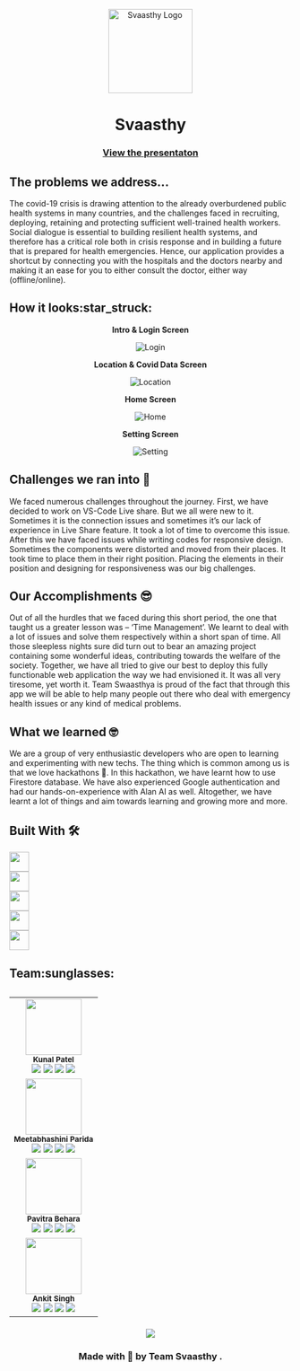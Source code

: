 
<p align='center'><img src='./gif/Svaasthy.png' width="150"alt="Svaasthy Logo" ></p>
<h1 align='center'>Svaasthy</h1>

<h3 align="center"><a href="https://www.youtube.com/watch?v=hwGg92Yojrg">View the presentaton</a></h3>

<h2>The problems we address... </h2>
<p align='justify'>
  
The covid-19 crisis is drawing attention to the already overburdened public health systems in many countries, and the challenges faced in recruiting, deploying, retaining and protecting sufficient well-trained health workers. Social dialogue is essential to building resilient health systems, and therefore has a critical role both in crisis response and in building a future that is prepared for health emergencies. 
Hence, our application provides a shortcut by connecting you with the hospitals and the doctors nearby and making it an ease for you to either consult the doctor, either way (offline/online). 

</p>
<h2>How it looks:star_struck: </h2>
<p align='center'><strong>Intro & Login Screen</strong></p>
<p align='center'><img src='./gif/g1.gif' alt="Login" ></p>
<p align='center'><strong>Location & Covid Data Screen</strong></p>
<p align='center'><img src='./gif/g2.gif' alt="Location" ></p>
<p align='center'><strong>Home Screen</strong></p>
<p align='center' ><img src='./gif/g3.gif' alt="Home" ></p>

<p align='center'><strong>Setting Screen</strong></p>
<p align='center'><img src='./gif/g4.gif' alt="Setting" ></p>


## Challenges we ran into :slightly_frowning_face:
We faced numerous challenges throughout the journey. First, we have decided to work on VS-Code Live share. But we all were new to it. Sometimes it is the connection issues and sometimes it’s our lack of experience in Live Share feature. It took a lot of time to overcome this issue. 
After this we have faced issues while writing codes for responsive design. Sometimes the components were distorted and moved from their places. It took time to place them in their right position. Placing the elements in their position and designing for responsiveness was our big challenges.

## Our Accomplishments 😎
Out of all the hurdles that we faced during this short period, the one that taught us a greater lesson was – ‘Time Management’. We learnt to deal with a lot of issues and solve them respectively within a short span of time. All those sleepless nights sure did turn out to bear an amazing project containing some wonderful ideas, contributing towards the welfare of the society. Together, we have all tried to give our best to deploy this fully functionable web application the way we had envisioned it. It was all very tiresome, yet worth it. Team Swaasthya is proud of the fact that through this app we will be able to help many people out there who deal with emergency health issues or any kind of medical problems. 

## What we learned 🤓
We are a group of very enthusiastic developers who are open to learning and experimenting with new techs. The thing which is common among us is that we love hackathons 🤩. In this hackathon, we have learnt how to use Firestore database. We have also experienced Google authentication and had our hands-on-experience with Alan AI as well. Altogether, we have learnt a lot of things and aim towards learning and growing more and more.

## Built With :hammer_and_wrench:
<a href="https://reactnative.dev/">
    <img height="35px" src="https://img.shields.io/badge/React_Native-20232A?style=for-the-badge&logo=react&logoColor=61DAFB">
  </a><br/>
  <a href="https://expo.dev/">
    <img height="35px" src="https://img.shields.io/badge/Expo-1B1F23?style=for-the-badge&logo=expo&logoColor=white">
  </a><br/>
  <a href="https://firebase.google.com/">
    <img height="35px" src="https://img.shields.io/badge/firebase-ffca28?style=for-the-badge&logo=firebase&logoColor=black">
  </a><br/>
  <a  href="https://www.javascript.com/">
    <img height="35px" src="https://img.shields.io/badge/TypeScript-007ACC?style=for-the-badge&logo=typescript&logoColor=white">
  </a><br/>
  <a  href="https://www.typescriptlang.org/">
    <img height="35px" src="https://img.shields.io/badge/JavaScript-323330?style=for-the-badge&logo=javascript&logoColor=F7DF1E">
  </a><br/>
  <a aria-label="NPM version" href="https://www.npmjs.com/">
    <img alt="" src="https://img.shields.io/badge/npm-CB3837?style=for-the-badge&logo=npm&logoColor=white">
  </a><br/>
    <a aria-label="NPM version" href="https://code.visualstudio.com/">
    <img alt="" src="https://img.shields.io/badge/Visual_Studio_Code-0078D4?style=for-the-badge&logo=visual%20studio%20code&logoColor=white">
  </a><br/>
  <a aria-label="NPM version" href="https://github.com/">
    <img alt="" src="https://img.shields.io/badge/GitHub-100000?style=for-the-badge&logo=github&logoColor=white">
  </a><br/>


  
 <h2>Team:sunglasses:<h2>
  <table>

 <tr>
    <td align="center">
        <img src="https://github.com/arpanaditya/Ment-Ally/blob/main/Web-App/src/screens/About/img/kunal.jpeg" width="100px;" alt=""/>
        <br /><sub><b>Kunal Patel</b></sub><br />
      <a href="https://github.com/kunal838"><img src='https://img.shields.io/badge/GitHub-100000?style=for-the-badge&logo=github&logoColor=white'></a>
      <a href="mailto:pkunal257@gmail.com"><img src='https://img.shields.io/badge/Gmail-D14836?style=for-the-badge&logo=gmail&logoColor=white'></a>
      <a href="https://www.linkedin.com/in/kunal-patel-760194205/"><img src='https://img.shields.io/badge/LinkedIn-0077B5?style=for-the-badge&logo=linkedin&logoColor=white'></a>
      <a href="https://instagram.com/kunal_patel.js"><img src='https://img.shields.io/badge/Instagram-E4405F?style=for-the-badge&logo=instagram&logoColor=white'></td></a>
</tr>
<tr>
    <td align="center">
        <img src="./gif/meetw.jpeg" width="100px;" alt=""/>
        <br /><sub><b>Meetabhashini Parida</b></sub><br />
      <a href="https://github.com/meetaww"><img src='https://img.shields.io/badge/GitHub-100000?style=for-the-badge&logo=github&logoColor=white'></a>
      <a href="mailto:paridameetabhashini@gmail.com "><img src='https://img.shields.io/badge/Gmail-D14836?style=for-the-badge&logo=gmail&logoColor=white'></a>
      <a href="https://www.linkedin.com/in/meetabhashini-parida-730597212/"><img src='https://img.shields.io/badge/LinkedIn-0077B5?style=for-the-badge&logo=linkedin&logoColor=white'></a>
      <a href="https://www.instagram.com/_.meetaww._/"><img src='https://img.shields.io/badge/Instagram-E4405F?style=for-the-badge&logo=instagram&logoColor=white'></td></a>
</tr>
   <tr>
    <td align="center">
        <img src="https://github.com/arpanaditya/Ment-Ally/blob/main/Web-App/src/screens/About/img/pavitra.png" width="100px;" alt=""/>
        <br /><sub><b>Pavitra Behara</b></sub><br />
      <a href="https://github.com/Pavitra554"><img src='https://img.shields.io/badge/GitHub-100000?style=for-the-badge&logo=github&logoColor=white'></a>
      <a href="mailto:pavitraredmi@gmail.com"><img src='https://img.shields.io/badge/Gmail-D14836?style=for-the-badge&logo=gmail&logoColor=white'></a>
      <a href="https://www.linkedin.com/in/pavitra-behara"><img src='https://img.shields.io/badge/LinkedIn-0077B5?style=for-the-badge&logo=linkedin&logoColor=white'></a>
      <a href="https://instagram.com/pavitra.js"><img src='https://img.shields.io/badge/Instagram-E4405F?style=for-the-badge&logo=instagram&logoColor=white'></td></a>
</tr>
 <tr>
    <td align="center">
        <img src="https://github.com/arpanaditya/Ment-Ally/blob/main/Web-App/src/screens/About/img/Ankit.jpeg" width="100px;" alt=""/>
        <br /><sub><b>Ankit Singh</b></sub><br />
      <a href="https://github.com/AnkitSingh0702"><img src='https://img.shields.io/badge/GitHub-100000?style=for-the-badge&logo=github&logoColor=white'></a>
      <a href="mailto:ankitsingh0702@gmail.com"><img src='https://img.shields.io/badge/Gmail-D14836?style=for-the-badge&logo=gmail&logoColor=white'></a>
      <a href="https://www.linkedin.com/in/ankit-singh-6a1428201/"><img src='https://img.shields.io/badge/LinkedIn-0077B5?style=for-the-badge&logo=linkedin&logoColor=white'></a>
      <a href="https://instagram.com/ankitsingh0702"><img src='https://img.shields.io/badge/Instagram-E4405F?style=for-the-badge&logo=instagram&logoColor=white'></td></a>
</tr>
</table>
<p align="center"><img src="./gif/electrothon.png"></p>
<h3 align="center">Made with 💝 by Team Svaasthy .</h3>
